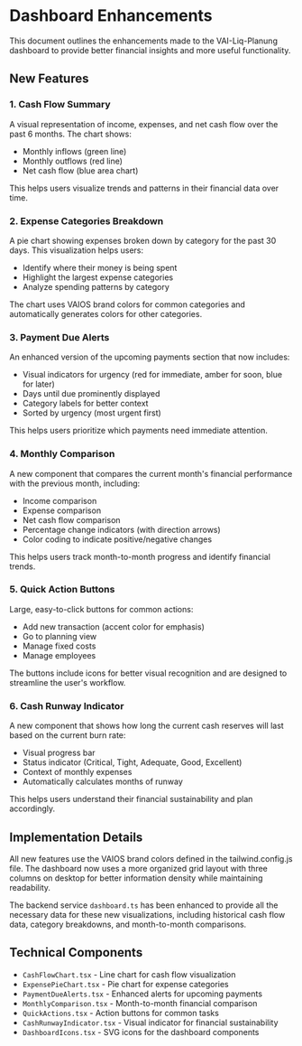 # Dashboard Enhancements

This document outlines the enhancements made to the VAI-Liq-Planung dashboard to provide better financial insights and more useful functionality.

## New Features

### 1. Cash Flow Summary

A visual representation of income, expenses, and net cash flow over the past 6 months. The chart shows:
- Monthly inflows (green line)
- Monthly outflows (red line)
- Net cash flow (blue area chart)

This helps users visualize trends and patterns in their financial data over time.

### 2. Expense Categories Breakdown

A pie chart showing expenses broken down by category for the past 30 days. This visualization helps users:
- Identify where their money is being spent
- Highlight the largest expense categories
- Analyze spending patterns by category

The chart uses VAIOS brand colors for common categories and automatically generates colors for other categories.

### 3. Payment Due Alerts

An enhanced version of the upcoming payments section that now includes:
- Visual indicators for urgency (red for immediate, amber for soon, blue for later)
- Days until due prominently displayed
- Category labels for better context
- Sorted by urgency (most urgent first)

This helps users prioritize which payments need immediate attention.

### 4. Monthly Comparison

A new component that compares the current month's financial performance with the previous month, including:
- Income comparison
- Expense comparison
- Net cash flow comparison
- Percentage change indicators (with direction arrows)
- Color coding to indicate positive/negative changes

This helps users track month-to-month progress and identify financial trends.

### 5. Quick Action Buttons

Large, easy-to-click buttons for common actions:
- Add new transaction (accent color for emphasis)
- Go to planning view
- Manage fixed costs
- Manage employees

The buttons include icons for better visual recognition and are designed to streamline the user's workflow.

### 6. Cash Runway Indicator

A new component that shows how long the current cash reserves will last based on the current burn rate:
- Visual progress bar
- Status indicator (Critical, Tight, Adequate, Good, Excellent)
- Context of monthly expenses
- Automatically calculates months of runway

This helps users understand their financial sustainability and plan accordingly.

## Implementation Details

All new features use the VAIOS brand colors defined in the tailwind.config.js file. The dashboard now uses a more organized grid layout with three columns on desktop for better information density while maintaining readability.

The backend service `dashboard.ts` has been enhanced to provide all the necessary data for these new visualizations, including historical cash flow data, category breakdowns, and month-to-month comparisons.

## Technical Components

- `CashFlowChart.tsx` - Line chart for cash flow visualization
- `ExpensePieChart.tsx` - Pie chart for expense categories
- `PaymentDueAlerts.tsx` - Enhanced alerts for upcoming payments
- `MonthlyComparison.tsx` - Month-to-month financial comparison
- `QuickActions.tsx` - Action buttons for common tasks
- `CashRunwayIndicator.tsx` - Visual indicator for financial sustainability
- `DashboardIcons.tsx` - SVG icons for the dashboard components 